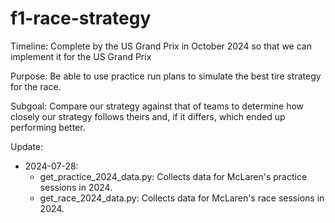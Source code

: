 # f1-race-strategy

Timeline: Complete by the US Grand Prix in October 2024 so that we can implement it for the US Grand Prix

Purpose: Be able to use practice run plans to simulate the best tire strategy for the race.

Subgoal: Compare our strategy against that of teams to determine how closely our strategy follows theirs and, if it differs, which ended up performing better.

Update:

- 2024-07-28:
  - get_practice_2024_data.py: Collects data for McLaren's practice sessions in 2024.
  - get_race_2024_data.py: Collects data for McLaren's race sessions in 2024.

